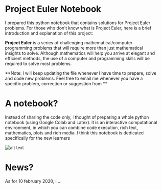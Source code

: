 # Project Euler Notebook
I prepared this python notebook that contains solutions for Project Euler problems. For those who don't know what is Project Euler, here is a brief introduction and explanation of this project:

**Project Euler** is a series of challenging mathematical/computer programming problems that will require more than just mathematical insights to solve. Although mathematics will help you arrive at elegant and efficient methods, the use of a computer and programming skills will be required to solve most problems.

**Note: I will keep updating the file whenever I have time to prepare, solve and code new problems. Feel free to email me whenever you have a specific problem, correction or suggestion from **

# A notebook?
Instead of sharing the code only, I thought of preparing a whole python notebook (using Google Colab and Latex). It is an interactive computational environment, in which you can combine code execution, rich text, mathematics, plots and rich media. I think this notebook is dedicated specifically for the new learners 

![alt text](https://i.ibb.co/xM71L3k/Capture-d-e-cran-2020-02-10-a-21-34-13.png)


# News?

As for 10 february 2020, I ...
